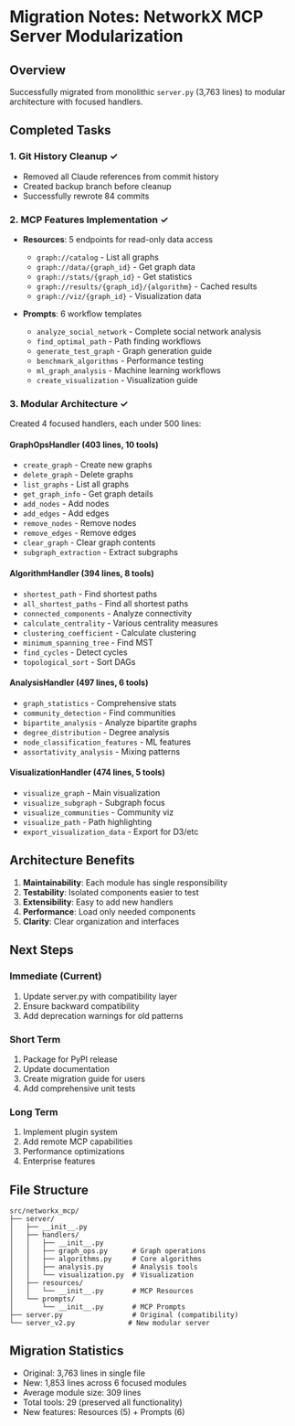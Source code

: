 # Migration Notes: NetworkX MCP Server Modularization

## Overview

Successfully migrated from monolithic `server.py` (3,763 lines) to modular architecture with focused handlers.

## Completed Tasks

### 1. Git History Cleanup ✓
- Removed all Claude references from commit history
- Created backup branch before cleanup
- Successfully rewrote 84 commits

### 2. MCP Features Implementation ✓
- **Resources**: 5 endpoints for read-only data access
  - `graph://catalog` - List all graphs
  - `graph://data/{graph_id}` - Get graph data
  - `graph://stats/{graph_id}` - Get statistics
  - `graph://results/{graph_id}/{algorithm}` - Cached results
  - `graph://viz/{graph_id}` - Visualization data

- **Prompts**: 6 workflow templates
  - `analyze_social_network` - Complete social network analysis
  - `find_optimal_path` - Path finding workflows
  - `generate_test_graph` - Graph generation guide
  - `benchmark_algorithms` - Performance testing
  - `ml_graph_analysis` - Machine learning workflows
  - `create_visualization` - Visualization guide

### 3. Modular Architecture ✓

Created 4 focused handlers, each under 500 lines:

#### GraphOpsHandler (403 lines, 10 tools)
- `create_graph` - Create new graphs
- `delete_graph` - Delete graphs
- `list_graphs` - List all graphs
- `get_graph_info` - Get graph details
- `add_nodes` - Add nodes
- `add_edges` - Add edges
- `remove_nodes` - Remove nodes
- `remove_edges` - Remove edges
- `clear_graph` - Clear graph contents
- `subgraph_extraction` - Extract subgraphs

#### AlgorithmHandler (394 lines, 8 tools)
- `shortest_path` - Find shortest paths
- `all_shortest_paths` - Find all shortest paths
- `connected_components` - Analyze connectivity
- `calculate_centrality` - Various centrality measures
- `clustering_coefficient` - Calculate clustering
- `minimum_spanning_tree` - Find MST
- `find_cycles` - Detect cycles
- `topological_sort` - Sort DAGs

#### AnalysisHandler (497 lines, 6 tools)
- `graph_statistics` - Comprehensive stats
- `community_detection` - Find communities
- `bipartite_analysis` - Analyze bipartite graphs
- `degree_distribution` - Degree analysis
- `node_classification_features` - ML features
- `assortativity_analysis` - Mixing patterns

#### VisualizationHandler (474 lines, 5 tools)
- `visualize_graph` - Main visualization
- `visualize_subgraph` - Subgraph focus
- `visualize_communities` - Community viz
- `visualize_path` - Path highlighting
- `export_visualization_data` - Export for D3/etc

## Architecture Benefits

1. **Maintainability**: Each module has single responsibility
2. **Testability**: Isolated components easier to test
3. **Extensibility**: Easy to add new handlers
4. **Performance**: Load only needed components
5. **Clarity**: Clear organization and interfaces

## Next Steps

### Immediate (Current)
1. Update server.py with compatibility layer
2. Ensure backward compatibility
3. Add deprecation warnings for old patterns

### Short Term
1. Package for PyPI release
2. Update documentation
3. Create migration guide for users
4. Add comprehensive unit tests

### Long Term
1. Implement plugin system
2. Add remote MCP capabilities
3. Performance optimizations
4. Enterprise features

## File Structure

```
src/networkx_mcp/
├── server/
│   ├── __init__.py
│   ├── handlers/
│   │   ├── __init__.py
│   │   ├── graph_ops.py      # Graph operations
│   │   ├── algorithms.py     # Core algorithms
│   │   ├── analysis.py       # Analysis tools
│   │   └── visualization.py  # Visualization
│   ├── resources/
│   │   └── __init__.py       # MCP Resources
│   └── prompts/
│       └── __init__.py       # MCP Prompts
├── server.py                 # Original (compatibility)
└── server_v2.py             # New modular server
```

## Migration Statistics

- Original: 3,763 lines in single file
- New: 1,853 lines across 6 focused modules
- Average module size: 309 lines
- Total tools: 29 (preserved all functionality)
- New features: Resources (5) + Prompts (6)